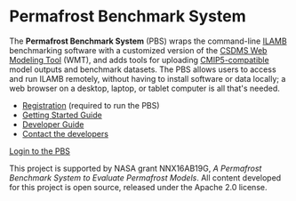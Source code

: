 # Permafrost Benchmark System

The **Permafrost Benchmark System** (PBS)
wraps the command-line
[ILAMB](https://bitbucket.org/ncollier/ilamb)
benchmarking software with a customized version of the
[CSDMS Web Modeling Tool](https://csdms.colorado.edu/wiki/Tools_portal#WMT)
(WMT), and adds tools for uploading
[CMIP5-compatible](https://cmip.llnl.gov/cmip5/output_req.html)
model outputs and benchmark datasets.
The PBS allows users to access and run ILAMB remotely,
without having to install software or data locally;
a web browser on a desktop, laptop, or tablet computer
is all that's needed.

* [Registration](https://goo.gl/forms/soVkta4cjCXJFf3K2) (required to run the PBS)
* [Getting Started Guide](https://csdms.colorado.edu/pbs/user/)
* [Developer Guide](https://csdms.colorado.edu/pbs/developer/)
* [Contact the developers](mailto:csdmssupport@colorado.edu?subject=PBS%20information)

<a href="https://csdms.colorado.edu/pbs" class="button">Login to the PBS</a>

This project is supported by
NASA grant NNX16AB19G,
*A Permafrost Benchmark System to Evaluate Permafrost Models*.
All content developed for this project is open source,
released under the Apache 2.0 license.
